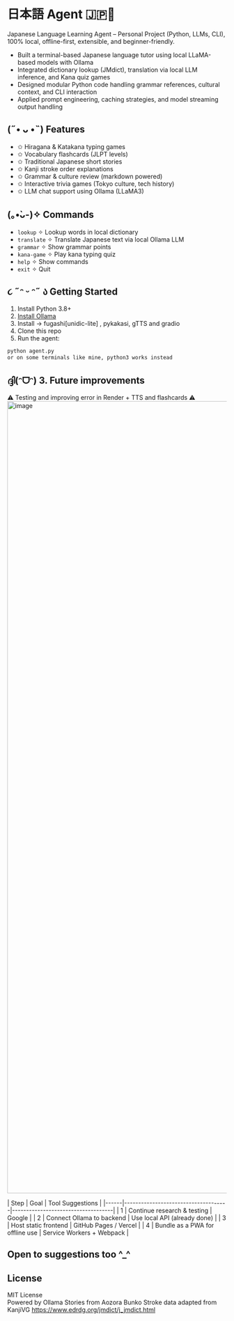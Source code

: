# 日本語 Agent 🇯🇵🧠 

Japanese Language Learning Agent – Personal Project (Python, LLMs, CLI), 100% local, offline-first, extensible, and beginner-friendly.
- Built a terminal-based Japanese language tutor using local LLaMA-based models with Ollama
- Integrated dictionary lookup (JMdict), translation via local LLM inference, and Kana quiz games
- Designed modular Python code handling grammar references, cultural context, and CLI interaction
- Applied prompt engineering, caching strategies, and model streaming output handling





## (˶• ᴗ •˵) Features
- ✩ Hiragana & Katakana typing games
- ✩ Vocabulary flashcards (JLPT levels)
- ✩ Traditional Japanese short stories
- ✩ Kanji stroke order explanations
- ✩ Grammar & culture review (markdown powered)
- ✩ Interactive trivia games (Tokyo culture, tech history)
- ✩ LLM chat support using Ollama (LLaMA3)

## (｡•̀ᴗ-)✧ Commands

- `lookup` ✧ Lookup words in local dictionary  
- `translate` ✧ Translate Japanese text via local Ollama LLM  
- `grammar` ✧ Show grammar points 
- `kana-game` ✧ Play kana typing quiz  
- `help` ✧ Show commands  
- `exit` ✧ Quit  

## ૮ ˶ᵔ ᵕ ᵔ˶ ა Getting Started
1. Install Python 3.8+
2. [Install Ollama](https://ollama.com)
3. Install -> fugashi[unidic-lite] , pykakasi, gTTS and gradio
4. Clone this repo
5. Run the agent:

```bash
python agent.py
or on some terminals like mine, python3 works instead
```
## ദ്ദി(ᵔᗜᵔ) 3. **Future improvements**

⚠︎ Testing and improving error in Render + TTS and flashcards ⚠︎
<img width="3410" height="1820" alt="image" src="https://github.com/user-attachments/assets/513be4c0-289a-4f02-98e5-2227b3f5372b" />

<div allign="center">
| Step | Goal                                | Tool Suggestions                   |
|------|-------------------------------------|------------------------------------|
| 1    | Continue research & testing         | Google                             |
| 2    | Connect Ollama to backend           | Use local API (already done)       |
| 3    | Host static frontend                | GitHub Pages / Vercel              |
| 4    | Bundle as a PWA for offline use     | Service Workers + Webpack          |
</div>

Open to suggestions too ^_^
---

## License

MIT License  
Powered by Ollama
Stories from Aozora Bunko
Stroke data adapted from KanjiVG
https://www.edrdg.org/jmdict/j_jmdict.html
